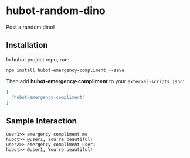 # hubot-random-dino

Post a random dino!

## Installation

In hubot project repo, run:

`npm install hubot-emergency-compliment --save`

Then add **hubot-emergency-compliment** to your `external-scripts.json`:

```json
[
  "hubot-emergency-compliment"
]
```

## Sample Interaction

```
user1>> emergency compliment me
hubot>> @user1, You're beautiful!
user2>> emergency compliment user1
hubot>> @user1, You're beautiful!
```